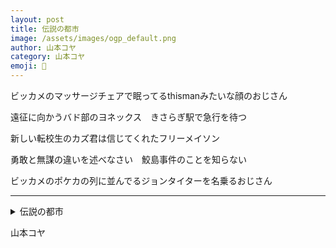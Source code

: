 ```yaml
---
layout: post
title: 伝説の都市
image: /assets/images/ogp_default.png
author: 山本コヤ
category: 山本コヤ
emoji: 🦭
---
```


<div class="tanka-area"><div class="tanka">
<p>ビッカメのマッサージチェアで眠ってるthismanみたいな顔のおじさん</p>
<p>遠征に向かうバド部のヨネックス　きさらぎ駅で急行を待つ</p>
<p>新しい転校生のカズ君は信じてくれたフリーメイソン</p>
<p>勇敢と無謀の違いを述べなさい　鮫島事件のことを知らない</p>
<p>ビッカメのポケカの列に並んでるジョンタイターを名乗るおじさん</p></div></div>

---

<details><summary>伝説の都市</summary>
ビッカメのマッサージチェアで眠ってるthismanみたいな顔のおじさん<br />
遠征に向かうバド部のヨネックス　きさらぎ駅で急行を待つ<br />
新しい転校生のカズ君は信じてくれたフリーメイソン<br />
勇敢と無謀の違いを述べなさい　鮫島事件のことを知らない<br />
ビッカメのポケカの列に並んでるジョンタイターを名乗るおじさん<br />
<br />
</details>

山本コヤ
